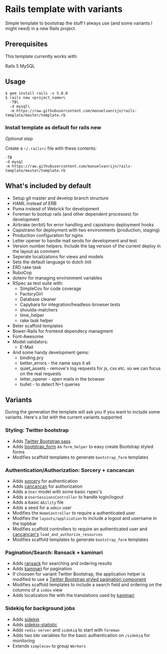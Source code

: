 # Rails template with variants

Simple template to bootstrap the stuff I always use (and some variants I might need) in a new Rails project.

## Prerequisites

This template currently works with:

Rails 5
MySQL

## Usage

```
$ gem install rails -v 5.0.0
$ rails new <project_name>\
  -TB\
  -d mysql\
  -m https://raw.githubusercontent.com/manuelvanrijn/rails-template/master/template.rb
```

### Install template as default for rails new

_Optional step_

Create a `~/.railsrc` file with these contents:

```
-TB
-d mysql
-m https://raw.githubusercontent.com/manuelvanrijn/rails-template/master/template.rb
```

## What's included by default

* Setup git master and develop branch structure
* HAML instead of ERB
* Puma instead of Webrick for development
* Foreman to bootup rails (and other dependent processes) for development
* Airbrake (errbit) for error handling and capistrano deployment hooks
* Capistrano for deployment with two environments (production, staging)
* Production configuration for nginx
* Letter opener to handle mail sends for development and test
* Version number helpers. Include the tag version of the current deploy in the layout as comment
* Seperate localizations for views and models
* Sets the default language to dutch (nl)
* ERD rake task
* RuboCop
* dotenv for managing environment variables
* RSpec as test suite with:
  * SimpleCov for code coverage
  * FactoryGirl
  * Database cleaner
  * Capybara for integration/headless-browser tests
  * shoulda-matchers
  * time_helper
  * rake task helper
* Beter scaffold templates
* Bower-Rails for frontend dependecy managment
* Font-Awesome
* Model validators:
  * E-Mail
* And some handy development gems:
  * binding.pry
  * better_errors - the name says it all
  * quiet_assets - remove's log requests for js, css etc. so we can focus on the real requests
  * letter_opener - open mails in the browser
  * bullet - to detect N+1 queries

## Variants

During the generation the template will ask you if you want to include some variants. Here's a list with the current variants supported

### Styling: Twitter bootstrap

* Adds [Twitter Bootstrap sass](https://github.com/twbs/bootstrap-sass)
* Adds [bootstrap_form](https://github.com/bootstrap-ruby/rails-bootstrap-forms) as `form_helper` to easy create Bootstrap styled forms
* Modifies scaffold templates to generate `bootstrap_form` templates

### Authentication/Authorization: Sorcery + cancancan

* Adds [sorcery](https://github.com/NoamB/sorcery) for authentication
* Adds [cancancan](https://github.com/CanCanCommunity/cancancan) for authorization
* Adds a `User` model with some basic rspec's
* Adds a `UserSessionsController` to handle login/logout
* Adds a basic `Ability` file
* Adds a seed for a `admin` user
* Modifies the `HomeController` to require a authenticated user
* Modifies the `layouts/application` to include a logout and username in the topbbar
* Modifies scaffold controllers to require an authenticated user and [cancancan's](https://github.com/CanCanCommunity/cancancan) `load_and_authorize_resources`
* Modifies scaffold templates to generate `bootstrap_form` templates

### Pagination/Search: Ransack + kaminari

* Adds [ransack](https://github.com/activerecord-hackery/ransack) for searching and ordering results
* Adds [kaminari](https://github.com/amatsuda/kaminari) for pagination
* If choosen for variant Twitter Bootstrap, the application helper is modified to use a [Twitter Bootstrap styled pagination component](https://github.com/matenia/bootstrap-kaminari-views)
* Modifies scaffold templates to include a search field and ordering on the columns of a `index` view
* Adds localization file with the translations used by [kaminari](https://github.com/amatsuda/kaminari)

### Sidekiq for background jobs

* Adds [sidekiq](http://sidekiq.org/)
* Adds [sidekiq-statistic](https://github.com/davydovanton/sidekiq-statistic)
* Adds `redis-server` and `sidekiq` to start with `foreman`
* Adds two `ENV` variables for the basic authentication on `/sidekiq` for monitoring
* Extends `simplecov` to group `Workers`
